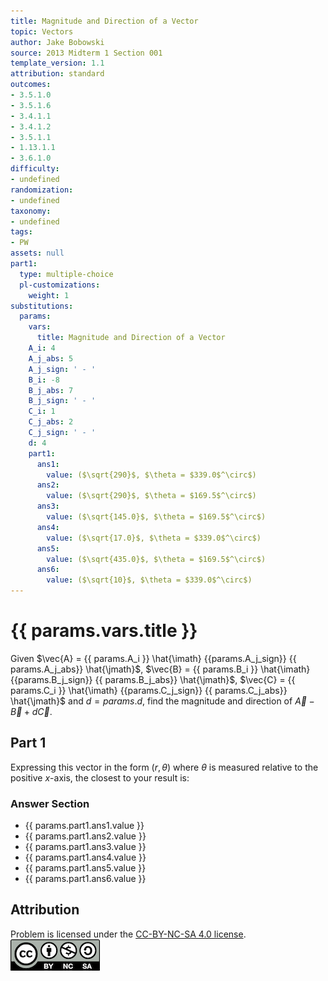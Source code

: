 ```yaml
---
title: Magnitude and Direction of a Vector
topic: Vectors
author: Jake Bobowski
source: 2013 Midterm 1 Section 001
template_version: 1.1
attribution: standard
outcomes:
- 3.5.1.0
- 3.5.1.6
- 3.4.1.1
- 3.4.1.2
- 3.5.1.1
- 1.13.1.1
- 3.6.1.0
difficulty:
- undefined
randomization:
- undefined
taxonomy:
- undefined
tags:
- PW
assets: null
part1:
  type: multiple-choice
  pl-customizations:
    weight: 1
substitutions:
  params:
    vars:
      title: Magnitude and Direction of a Vector
    A_i: 4
    A_j_abs: 5
    A_j_sign: ' - '
    B_i: -8
    B_j_abs: 7
    B_j_sign: ' - '
    C_i: 1
    C_j_abs: 2
    C_j_sign: ' - '
    d: 4
    part1:
      ans1:
        value: ($\sqrt{290}$, $\theta = $339.0$^\circ$)
      ans2:
        value: ($\sqrt{290}$, $\theta = $169.5$^\circ$)
      ans3:
        value: ($\sqrt{145.0}$, $\theta = $169.5$^\circ$)
      ans4:
        value: ($\sqrt{17.0}$, $\theta = $339.0$^\circ$)
      ans5:
        value: ($\sqrt{435.0}$, $\theta = $169.5$^\circ$)
      ans6:
        value: ($\sqrt{10}$, $\theta = $339.0$^\circ$)
---
```

# {{ params.vars.title }}
Given $\vec{A} = {{ params.A_i }} \hat{\imath} {{params.A_j_sign}} {{ params.A_j_abs}} \hat{\jmath}$, $\vec{B} = {{ params.B_i }} \hat{\imath} {{params.B_j_sign}} {{ params.B_j_abs}} \hat{\jmath}$, $\vec{C} = {{ params.C_i }} \hat{\imath} {{params.C_j_sign}} {{ params.C_j_abs}} \hat{\jmath}$ and $d={{ params.d }}$, find the magnitude and direction of $\vec{A}-\vec{B}+d\vec{C}$.

## Part 1

Expressing this vector in the form $(r,\theta)$ where $\theta$ is measured relative to the positive $x$-axis, the closest to your result is:

### Answer Section

- {{ params.part1.ans1.value }}
- {{ params.part1.ans2.value }}
- {{ params.part1.ans3.value }}
- {{ params.part1.ans4.value }}
- {{ params.part1.ans5.value }}
- {{ params.part1.ans6.value }}

## Attribution

Problem is licensed under the [CC-BY-NC-SA 4.0 license](https://creativecommons.org/licenses/by-nc-sa/4.0/).<br> ![The Creative Commons 4.0 license requiring attribution-BY, non-commercial-NC, and share-alike-SA license.](https://raw.githubusercontent.com/firasm/bits/master/by-nc-sa.png)